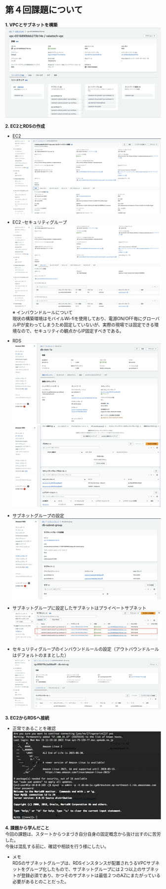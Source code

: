 # 第４回課題について
__1. VPCとサブネットを構築__  
![newvpc](im/vpc.png)

__2. EC2とRDSの作成__　　
* EC2  
![ec2](im/ec2-1.png)

* EC2 -セキュリティグループ
![ec2](im/ec2-sg.png)
※ インバウンドルールについて  
現状の構築環境はモバイルWi-fiを使用しており、電源ON/OFF毎にグローバルIPが変わってしまうため固定していないが、実際の現場では固定できる環境なので、セキュリティの観点からIP固定すべきである。

* RDS  
![rds](im/rds-1.png)  
![rds](im/rds-2.png)

* サブネットグループの設定
![rds](im/rds-subgr.png)
* サブネットグループに設定したサブネットはプライベートサブネット
![subnet](im/syb.jpeg)

* セキュリティグループのインバウンドルールの設定（アウトバウンドルールはデフォルトのままとした）
![rds](im/rds-sg.png)

__3. EC2からRDSへ接続__  
* 正常であることを確認  
![ec2-rds](im/ec2-rds.png)  

__4. 課題から学んだこと__  
今回の課題は、スタートからつまづき自分自身の固定概念から抜け出すのに苦労した。  
今後は混乱する前に、確認や相談を行う様にしたい。  

* メモ  
RDSのサブネットグループは、RDSインスタンスが配置されうるVPCサブネットをグループ化したもので、サブネットグループには２つ以上のサブネットが登録必須であり、かつそのサブネットは最低２つのAZにまたがっている必要があるとのことだった。

